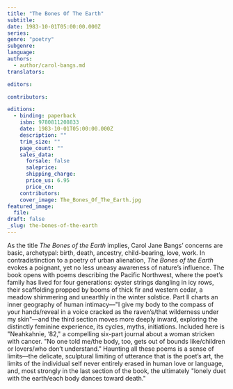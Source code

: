 ```yaml
---
title: "The Bones Of The Earth"
subtitle:
date: 1983-10-01T05:00:00.000Z
series:
genre: "poetry"
subgenre:
language:
authors:
  - author/carol-bangs.md
translators:

editors:

contributors:

editions:
  - binding: paperback
    isbn: 9780811208833
    date: 1983-10-01T05:00:00.000Z
    description: ""
    trim_size: ""
    page_count: ""
    sales_data:
      forsale: false
      saleprice:
      shipping_charge:
      price_us: 6.95
      price_cn:
    contributors:
    cover_image: The_Bones_Of_The_Earth.jpg
featured_image:
  file:
draft: false
_slug: the-bones-of-the-earth
---
```


As the title _The Bones of the Earth_ implies, Carol Jane Bangs’ concerns are basic, archetypal: birth, death, ancestry, child-bearing, love, work. In contradistinction to a poetry of urban alienation, _The Bones of the Earth_ evokes a poignant, yet no less uneasy awareness of nature’s influence. The book opens with poems describing the Pacific Northwest, where the poet’s family has lived for four generations: oyster strings dangling in icy rows, their scaffolding propped by booms of thick fir and western cedar, a meadow shimmering and unearthly in the winter solstice. Part II charts an inner geography of human intimacy––"I give my body to the compass of your hands/reveal in a voice cracked as the raven’s/that wilderness under my skin"––and the third section moves more deeply inward, exploring the distinctly feminine experience, its cycles, myths, initiations. Included here is "Neahkahnie, ’82," a compelling six-part journal about a woman stricken with cancer. "No one told me/the body, too, gets out of bounds like/children or lovers/who don’t understand." Haunting all these poems is a sense of limits––the delicate, sculptural limiting of utterance that is the poet’s art, the limits of the individual self never entirely erased in human love or language, and, most strongly in the last section of the book, the ultimately "lonely duet with the earth/each body dances toward death."

